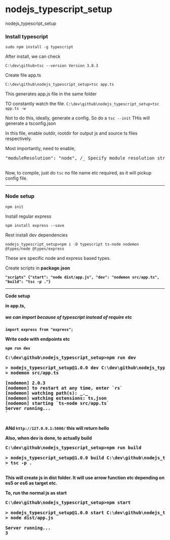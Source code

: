 # nodejs_typescript_setup

nodejs_typescript_setup

### Install typescript

`sudo npm install -g typescript`

After install, we can check

`C:\dev\github>tsc --version Version 3.8.3`

Create file app.ts

`C:\dev\github\nodejs_typescript_setup>tsc app.ts`

This generates app.js file in the same folder

TO constantly watch the file.
`C:\dev\github\nodejs_typescript_setup>tsc app.ts -w`

Not to do this, ideally, generate a config.
So do a `tsc --init`
THis will generate a tsconfig.json

In this file,
enable outdir, rootdir for output js and source ts files respectively.

Most importantly, need to enable,

<pre>
"moduleResolution": "node", /_ Specify module resolution strategy: 'node' (Node.js) or 'classic' (TypeScript pre-1.6). _/

</pre>

Now, to compile, just do
`tsc`
no file name etc required, as it will pickup config file.

---

### Node setup

`npm init`

Install regular express

`npm install express --save`

Rest install dev dependencies

`nodejs_typescript_setup>npm i -D typescript ts-node nodemon @types/node @types/express`

These are specific node and express based types.

Create scripts in <b>package.json</p>

`"scripts" {"start": "node dist/app.js", "dev": "nodemon src/app.ts", "build": "tsc -p ."}`

---

Code setup

in app.ts,

##### we can import because of typescript instead of require etc

`import express from "express";`

Write code with endpoints etc

`npm run dev`

<pre>
C:\dev\github\nodejs_typescript_setup>npm run dev

> nodejs_typescript_setup@1.0.0 dev C:\dev\github\nodejs_typescript_setup
> nodemon src/app.ts

[nodemon] 2.0.3
[nodemon] to restart at any time, enter `rs`
[nodemon] watching path(s): _._
[nodemon] watching extensions: ts,json
[nodemon] starting `ts-node src/app.ts`
Server running...
`

</pre>

ANd `http://127.0.0.1:5000/` this will return hello

Also, when dev is done, to actually build

<pre>
C:\dev\github\nodejs_typescript_setup>npm run build

> nodejs_typescript_setup@1.0.0 build C:\dev\github\nodejs_typescript_setup
> tsc -p .

</pre>

This will create js in dist folder.
It will use arrow function etc depending on es5 or es6 as target etc.

To, run the normal js as start

<pre>
C:\dev\github\nodejs_typescript_setup>npm start

> nodejs_typescript_setup@1.0.0 start C:\dev\github\nodejs_typescript_setup
> node dist/app.js

Server running...
3


</pre>
